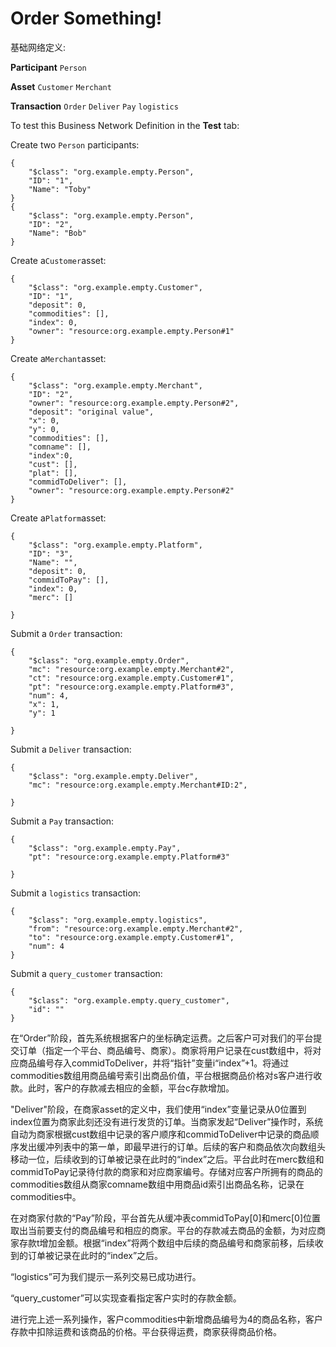 # Order Something!

基础网络定义:

**Participant**
`Person`

**Asset**
`Customer`
`Merchant`

**Transaction**
`Order`
`Deliver`
`Pay`
`logistics`

To test this Business Network Definition in the **Test** tab:

Create two `Person` participants:

```
{
    "$class": "org.example.empty.Person",
    "ID": "1",
    "Name": "Toby"
}
{
    "$class": "org.example.empty.Person",
    "ID": "2",
    "Name": "Bob"
}
```

Create a`Customer`asset:

```
{
    "$class": "org.example.empty.Customer",
    "ID": "1",
    "deposit": 0,
    "commodities": [],
    "index": 0,
    "owner": "resource:org.example.empty.Person#1"
}
```

Create a`Merchant`asset:

```
{
    "$class": "org.example.empty.Merchant",
    "ID": "2",
    "owner": "resource:org.example.empty.Person#2",
    "deposit": "original value",
    "x": 0,
    "y": 0,
    "commodities": [],
    "comname": [],
    "index":0,
    "cust": [],
    "plat": [],
    "commidToDeliver": [],
    "owner": "resource:org.example.empty.Person#2"
}
```

Create a`Platform`asset:

```
{
    "$class": "org.example.empty.Platform",
    "ID": "3",
    "Name": "",
    "deposit": 0,
    "commidToPay": [],
    "index": 0,
    "merc": []

}
```


Submit a `Order` transaction:

```
{
    "$class": "org.example.empty.Order",
    "mc": "resource:org.example.empty.Merchant#2",
    "ct": "resource:org.example.empty.Customer#1",
    "pt": "resource:org.example.empty.Platform#3",
    "num": 4,
    "x": 1,
    "y": 1
    
}
```

Submit a `Deliver` transaction:

```
{
    "$class": "org.example.empty.Deliver",
    "mc": "resource:org.example.empty.Merchant#ID:2",

}
```

Submit a `Pay` transaction:

```
{
    "$class": "org.example.empty.Pay",
    "pt": "resource:org.example.empty.Platform#3"

}
```

Submit a `logistics` transaction:

```
{
    "$class": "org.example.empty.logistics",
    "from": "resource:org.example.empty.Merchant#2",
    "to": "resource:org.example.empty.Customer#1",
    "num": 4
}
```

Submit a `query_customer` transaction:

```
{
    "$class": "org.example.empty.query_customer",
    "id": ""
}
```

在“Order”阶段，首先系统根据客户的坐标确定运费。之后客户可对我们的平台提交订单（指定一个平台、商品编号、商家）。商家将用户记录在cust数组中，将对应商品编号存入commidToDeliver，并将“指针”变量i“index”+1。将通过commodities数组用商品编号索引出商品价值，平台根据商品价格对s客户进行收款。此时，客户的存款减去相应的金额，平台c存款增加。

"Deliver"阶段，在商家asset的定义中，我们使用“index”变量记录从0位置到index位置为商家此刻还没有进行发货的订单。当商家发起“Deliver”操作时，系统自动为商家根据cust数组中记录的客户顺序和commidToDeliver中记录的商品顺序发出缓冲列表中的第一单，即最早进行的订单。后续的客户和商品依次向数组头移动一位，后续收到的订单被记录在此时的“index”之后。平台此时在merc数组和commidToPay记录待付款的商家和对应商家编号。存储对应客户所拥有的商品的commodities数组从商家comname数组中用商品id索引出商品名称，记录在commodities中。

在对商家付款的“Pay”阶段，平台首先从缓冲表commidToPay[0]和merc[0]位置取出当前要支付的商品编号和相应的商家。平台的存款减去商品的金额，为对应商家存款t增加金额。根据“index”将两个数组中后续的商品编号和商家前移，后续收到的订单被记录在此时的“index”之后。

“logistics”可为我们提示一系列交易已成功进行。

“query_customer”可以实现查看指定客户实时的存款金额。

进行完上述一系列操作，客户commodities中新增商品编号为4的商品名称，客户存款中扣除运费和该商品的价格。平台获得运费，商家获得商品价格。


